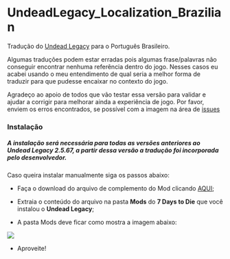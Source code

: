 # UndeadLegacy_Localization_Brazilian

Tradução do [Undead Legacy][1] para o Português Brasileiro.

Algumas traduções podem estar erradas pois algumas frase/palavras não conseguir encontrar nenhuma referência dentro do jogo. Nesses casos eu acabei usando o meu entendimento de qual seria a melhor forma de traduzir para que pudesse encaixar no contexto do jogo.

Agradeço ao apoio de todos que vão testar essa versão para validar e ajudar a corrigir para melhorar ainda a experiência de jogo. Por favor, enviem os erros encontrados, se possível com a imagem na área de [issues][2]

### Instalação

##### A instalação será necessária para todas as versões anteriores ao Undead Legacy 2.5.67, a partir dessa versão a tradução foi incorporada pelo desenvolvedor.

Caso queira instalar manualmente siga os passos abaixo:

- Faça o download do arquivo de complemento do Mod clicando [AQUI][3];

- Extraia o conteúdo do arquivo na pasta **Mods** do **7 Days to Die** que você instalou o **Undead Legacy**;

- A pasta Mods deve ficar como mostra a imagem abaixo:

[![](https://i.imgur.com/mU9QxwT.png)](https://i.imgur.com/mU9QxwT.png)

- Aproveite!


[1]: https://ul.subquake.com/ "Undead Legacy"
[2]: https://github.com/welkervinicius/UndeadLegacy_Localization_Brazilian/issues "issues"
[3]: https://github.com/welkervinicius/UndeadLegacy_Localization_Brazilian/releases/download/0.3.1-beta/pre-release.zip "AQUI"
